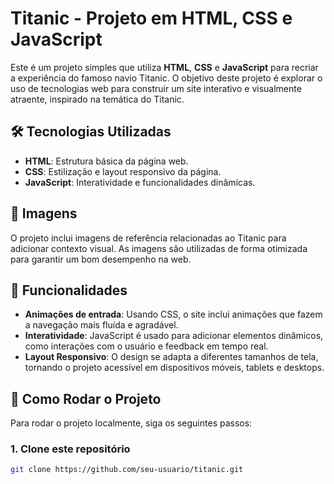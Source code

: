 # Titanic - Projeto em HTML, CSS e JavaScript

Este é um projeto simples que utiliza **HTML**, **CSS** e **JavaScript** para recriar a experiência do famoso navio Titanic. O objetivo deste projeto é explorar o uso de tecnologias web para construir um site interativo e visualmente atraente, inspirado na temática do Titanic.

## 🛠️ Tecnologias Utilizadas

- **HTML**: Estrutura básica da página web.
- **CSS**: Estilização e layout responsivo da página.
- **JavaScript**: Interatividade e funcionalidades dinâmicas.

## 📸 Imagens

O projeto inclui imagens de referência relacionadas ao Titanic para adicionar contexto visual. As imagens são utilizadas de forma otimizada para garantir um bom desempenho na web.

## 🔧 Funcionalidades

- **Animações de entrada**: Usando CSS, o site inclui animações que fazem a navegação mais fluída e agradável.
- **Interatividade**: JavaScript é usado para adicionar elementos dinâmicos, como interações com o usuário e feedback em tempo real.
- **Layout Responsivo**: O design se adapta a diferentes tamanhos de tela, tornando o projeto acessível em dispositivos móveis, tablets e desktops.

## 🚀 Como Rodar o Projeto

Para rodar o projeto localmente, siga os seguintes passos:

### 1. Clone este repositório

```bash
git clone https://github.com/seu-usuario/titanic.git
